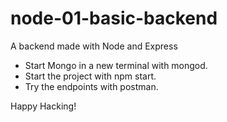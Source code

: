 # node-01-basic-backend
A backend made with Node and Express

- Start Mongo in a new terminal with mongod.
- Start the project with npm start.
- Try the endpoints with postman.

Happy Hacking!
